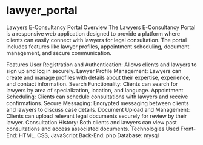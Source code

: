 # lawyer_portal
Lawyers E-Consultancy Portal
Overview
The Lawyers E-Consultancy Portal is a responsive web application designed to provide a platform where clients can easily connect with lawyers for legal consultation. The portal includes features like lawyer profiles, appointment scheduling, document management, and secure communication.

Features
User Registration and Authentication: Allows clients and lawyers to sign up and log in securely.
Lawyer Profile Management: Lawyers can create and manage profiles with details about their expertise, experience, and contact information.
Search Functionality: Clients can search for lawyers by area of specialization, location, and language.
Appointment Scheduling: Clients can schedule consultations with lawyers and receive confirmations.
Secure Messaging: Encrypted messaging between clients and lawyers to discuss case details.
Document Upload and Management: Clients can upload relevant legal documents securely for review by their lawyer.
Consultation History: Both clients and lawyers can view past consultations and access associated documents.
Technologies Used
Front-End: HTML, CSS, JavaScript 
Back-End: php
Database: mysql

